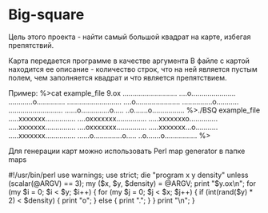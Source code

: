 # Big-square
Цель этого проекта - найти самый большой квадрат на карте, избегая препятствий.

Карта передается программе в качестве аргумента
В файле с картой находится ее описание - количество строк,
что на ней является пустым полем,
чем заполняется квадрат и что является препятствием.

Пример:
%>cat example_file
9.ox
...........................
....o......................
............o..............
...........................
....o......................
...............o...........
...........................
......o..............o.....
..o.......o................
%>./BSQ example_file
.....xxxxxxx...............
....oxxxxxxx...............
.....xxxxxxxo..............
.....xxxxxxx...............
....oxxxxxxx...............
.....xxxxxxx...o...........
.....xxxxxxx...............
......o..............o.....
..o.......o................
%>

Для генерации карт можно использовать
Perl map generator в папке maps

#!/usr/bin/perl
use warnings;
use strict;
die "program x y density" unless (scalar(@ARGV) == 3);
my ($x, $y, $density) = @ARGV;
print "$y.ox\n";
for (my $i = 0; $i < $y; $i++)
{
    for (my $j = 0; $j < $x; $j++)
    {
		if (int(rand($y) * 2) < $density)
		{
			print "o";
		}
		else
		{
			print ".";
		}
	}
	print "\n";
}

